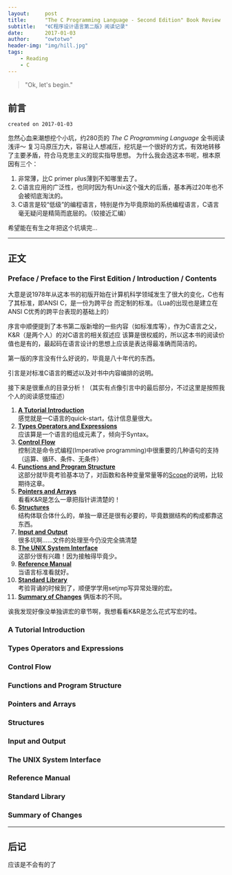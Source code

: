 ```yaml
---
layout:     post
title:      "The C Programming Language - Second Edition" Book Review
subtitle:   "《C程序设计语言第二版》阅读记录"
date:       2017-01-03
author:     "owtotwo"
header-img: "img/hill.jpg"
tags:
    - Reading
    - C
---
```


> "Ok, let's begin."

## 前言
`created on 2017-01-03`

忽然心血来潮想挖个小坑，约280页的 _The C Programming Language_ 全书阅读浅评～
复习马原压力大，容易让人想减压，挖坑是一个很好的方式，有效地转移了主要矛盾，符合马克思主义的现实指导思想。
为什么我会选这本书呢，根本原因有三个：

1. 非常薄，比C primer plus薄到不知哪里去了。
2. C语言应用的广泛性，也同时因为有Unix这个强大的后盾，基本再过20年也不会被彻底淘汰的。
3. C语言是较“低级”的编程语言，特别是作为毕竟原始的系统编程语言，C语言毫无疑问是精简而底层的。（较接近汇编）

希望能在有生之年把这个坑填完…

---

## 正文

### Preface / Preface to the First Edition / Introduction / Contents

大意是说1978年从这本书的初版开始在计算机科学领域发生了很大的变化，C也有了其标准，即ANSI C，是一份为跨平台
而定制的标准。（Lua的出现也是建立在ANSI C优秀的跨平台表现的基础上的）

序言中顺便提到了本书第二版新增的一些内容（如标准库等），作为C语言之父，K&R（是两个人）的对C语言的相关叙述应
该算是很权威的，所以这本书的阅读价值也是有的，最起码在语言设计的思想上应该是表达得最准确而简洁的。

第一版的序言没有什么好说的，毕竟是八十年代的东西。

引言是对标准C语言的概述以及对书中内容编排的说明。

接下来是很重点的目录分析！（其实有点像引言中的最后部分，不过这里是按照我个人的阅读感觉描述）

1. [**A Tutorial Introduction**](#a-tutorial-introduction)  
    感觉就是一C语言的quick-start，估计信息量很大。
2. [**Types Operators and Expressions**](#types-operators-and-expressions)  
    应该算是一个语言的组成元素了，倾向于Syntax。
3. [**Control Flow**](#control-flow)  
    控制流是命令式编程(Imperative programming)中很重要的几种语句的支持（运算、循环、条件、无条件）
4. [**Functions and Program Structure**](#functions-and-program-structure)  
    这部分就毕竟考验基本功了，对函数和各种变量常量等的[Scope][1]的说明，比较期待这章。
5. [**Pointers and Arrays**](#pointers-and-arrays)  
    看看K&R是怎么一章把指针讲清楚的！
6. [**Structures**](#structures)  
    结构体联合体什么的，单独一章还是很有必要的，毕竟数据结构的构成都靠这东西。
7. [**Input and Output**](#input-and-output)  
    很多坑啊……文件的处理至今仍没完全搞清楚
8. [**The UNIX System Interface**](#the-unix-system-interface)  
    这部分很有兴趣！因为接触得毕竟少。
9. [**Reference Manual**](#reference-manual)  
    当语言标准看就好。
10. [**Standard Library**](#standard-library)  
    考验背诵的时候到了，顺便学学用setjmp写异常处理的宏。
11. [**Summary of Changes**](#summary-of-changes)
    俩版本的不同。

诶我发现好像没单独讲宏的章节啊，我想看看K&R是怎么花式写宏的哇。

### A Tutorial Introduction

### Types Operators and Expressions

### Control Flow

### Functions and Program Structure

### Pointers and Arrays

### Structures

### Input and Output

### The UNIX System Interface

### Reference Manual

### Standard Library

### Summary of Changes


[1]: https://en.wikipedia.org/wiki/Scope_(computer_science)

---
## 后记
应该是不会有的了
